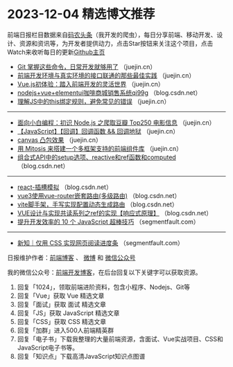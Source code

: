 # 2023-12-04 精选博文推荐

前端日报栏目数据来自[码农头条](http://toutiao.qdkfweb.cn/)（我开发的爬虫），每日分享前端、移动开发、设计、资源和资讯等，为开发者提供动力，点击Star按钮来关注这个项目，点击Watch来收听每日的更新[Github主页](https://github.com/kujian/frontendDaily)
* [Git 掌握这些命令，日常开发就够用了](https://juejin.cn/post/7277111344004284470) （juejin.cn）
* [前端开发环境与真实环境的接口联通的那些最佳实践](https://juejin.cn/post/7307544166446891020) （juejin.cn）
* [Vue.js初体验：踏入前端开发的灵活世界](https://juejin.cn/post/7307185449440182306) （juejin.cn）
* [nodejs+vue+elementui咖啡商城销售系统qi99g](https://blog.csdn.net/QQ242219979/article/details/134760888) （blog.csdn.net）
* [理解JS中的this绑定规则，避免常见的错误](https://juejin.cn/post/7307555842713927715) （juejin.cn）

***
* [面向小白编程：初识 Node.js 之爬取豆瓣 Top250 电影信息](https://juejin.cn/post/7307066452290420790) （juejin.cn）
* [【JavaScript】【回调】回调函数 &amp;&amp; 回调地狱](https://juejin.cn/post/7307469610424418319) （juejin.cn）
* [canvas 凸包效果](https://juejin.cn/post/7307856698975158298) （juejin.cn）
* [用 Mitosis 来搭建一个多框架支持的前端组件库](https://juejin.cn/post/7307451255412736038) （juejin.cn）
* [组合式API中的setup选项、reactive和ref函数和computed](https://blog.csdn.net/m0_73805336/article/details/134771577) （blog.csdn.net）

***
* [react-插槽模拟](https://blog.csdn.net/yingzi0001/article/details/134768420) （blog.csdn.net）
* [vue3使用vue-router嵌套路由(多级路由)](https://blog.csdn.net/ForForever9/article/details/134763283) （blog.csdn.net）
* [vite脚手架，手写实现配置动态生成路由](https://blog.csdn.net/qq_36407748/article/details/134764964) （blog.csdn.net）
* [VUE设计与实现共读系列之ref的实现【响应式原理】](https://blog.csdn.net/bt_giegie/article/details/134753780) （blog.csdn.net）
* [提升开发效率的 10 个 JavaScript 超棒技巧](https://segmentfault.com/a/1190000044389133) （segmentfault.com）

***
* [新知｜仅用 CSS 实现网页阅读进度条](https://segmentfault.com/a/1190000044439813) （segmentfault.com）

日报维护作者：[前端博客](https://qdkfweb.cn/) 、 [微博](http://weibo.com/kujian) 和 [微信公众号](https://open.weixin.qq.com/qr/code?username=caibaojian_com)

我的微信公众号：[前端开发博客](https://open.weixin.qq.com/qr/code?username=caibaojian_com)，在后台回复以下关键字可以获取资源。

1. 回复「1024」，领取前端进阶资料，包含小程序、Nodejs、Git等
2. 回复「Vue」获取 Vue 精选文章
3. 回复「面试」获取 面试 精选文章
4. 回复「JS」获取 JavaScript 精选文章
5. 回复「CSS」获取 CSS 精选文章
6. 回复「加群」进入500人前端精英群
7. 回复「电子书」下载我整理的大量前端资源，含面试、Vue实战项目、CSS和JavaScript电子书等。
8. 回复「知识点」下载高清JavaScript知识点图谱